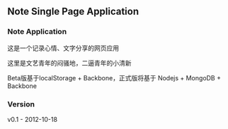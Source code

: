 ## Note Single Page Application

### Note Application 

这是一个记录心情、文字分享的网页应用

这里是文艺青年的闷骚地，二逼青年的小清新

Beta版基于localStorage + Backbone，正式版将基于 Nodejs + MongoDB + Backbone

### Version

v0.1 - 2012-10-18




